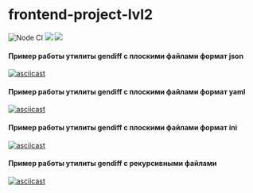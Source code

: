 # frontend-project-lvl2
![Node CI](https://github.com/ChigorinDenis/frontend-project-lvl2/workflows/Node%20CI/badge.svg)
<a href="https://codeclimate.com/github/ChigorinDenis/frontend-project-lvl2/maintainability"><img src="https://api.codeclimate.com/v1/badges/fcc4ac75a761a1c0649f/maintainability" /></a>
<a href="https://codeclimate.com/github/ChigorinDenis/frontend-project-lvl2/test_coverage"><img src="https://api.codeclimate.com/v1/badges/fcc4ac75a761a1c0649f/test_coverage" /></a>

#### Пример работы утилиты gendiff с плоскими файлами формат json
[![asciicast](https://asciinema.org/a/5WD3wCxPGhD3GB1R6pRKNUvzP.svg)](https://asciinema.org/a/5WD3wCxPGhD3GB1R6pRKNUvzP)

#### Пример работы утилиты gendiff с плоскими файлами формат yaml
[![asciicast](https://asciinema.org/a/ocEwEIXmfasxBjtlsK8xyxNR8.svg)](https://asciinema.org/a/ocEwEIXmfasxBjtlsK8xyxNR8)

#### Пример работы утилиты gendiff с плоскими файлами формат ini
[![asciicast](https://asciinema.org/a/g9aFpLRwEamHkvmmBOZyM5SbA.svg)](https://asciinema.org/a/g9aFpLRwEamHkvmmBOZyM5SbA)

#### Пример работы утилиты gendiff с рекурсивными файлами
[![asciicast](https://asciinema.org/a/HBAIuIA5ymAYmSvGfDrxtVypn.svg)](https://asciinema.org/a/HBAIuIA5ymAYmSvGfDrxtVypn)
